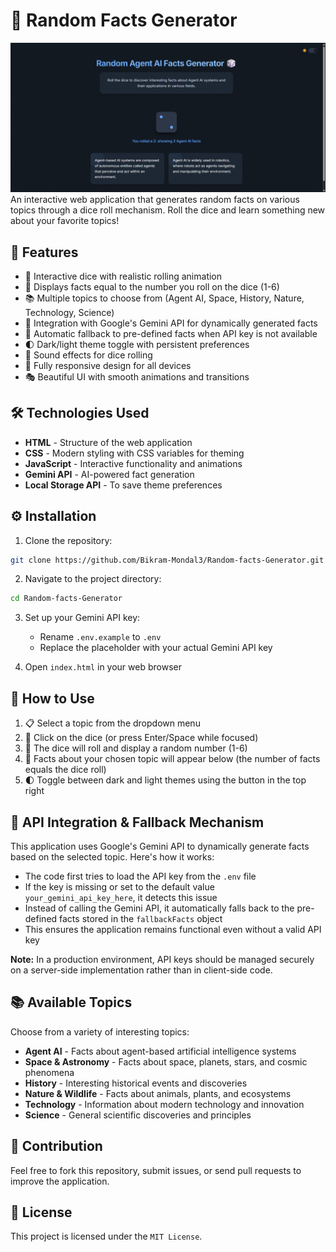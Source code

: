 # 🎲 Random Facts Generator

![Screenshot](images/screenshot.jpg)
An interactive web application that generates random facts on various topics through a dice roll mechanism. Roll the dice and learn something new about your favorite topics!

## 🌟 Features

* 🎲 Interactive dice with realistic rolling animation
* 🧠 Displays facts equal to the number you roll on the dice (1-6)
* 📚 Multiple topics to choose from (Agent AI, Space, History, Nature, Technology, Science)
* 🤖 Integration with Google's Gemini API for dynamically generated facts
* 🔄 Automatic fallback to pre-defined facts when API key is not available
* 🌓 Dark/light theme toggle with persistent preferences
* 🎵 Sound effects for dice rolling
* 📱 Fully responsive design for all devices
* 🎭 Beautiful UI with smooth animations and transitions

## 🛠️ Technologies Used

* **HTML** - Structure of the web application
* **CSS** - Modern styling with CSS variables for theming
* **JavaScript** - Interactive functionality and animations
* **Gemini API** - AI-powered fact generation
* **Local Storage API** - To save theme preferences

## ⚙️ Installation

1. Clone the repository:
```bash
git clone https://github.com/Bikram-Mondal3/Random-facts-Generator.git
```

2. Navigate to the project directory:
```bash
cd Random-facts-Generator
```

3. Set up your Gemini API key:
   - Rename `.env.example` to `.env`
   - Replace the placeholder with your actual Gemini API key

4. Open `index.html` in your web browser

## 🚀 How to Use

1. 📋 Select a topic from the dropdown menu
2. 🎲 Click on the dice (or press Enter/Space while focused)
3. 🎯 The dice will roll and display a random number (1-6)
4. 📝 Facts about your chosen topic will appear below (the number of facts equals the dice roll)
5. 🌓 Toggle between dark and light themes using the button in the top right

## 🤖 API Integration & Fallback Mechanism

This application uses Google's Gemini API to dynamically generate facts based on the selected topic. Here's how it works:

- The code first tries to load the API key from the `.env` file
- If the key is missing or set to the default value `your_gemini_api_key_here`, it detects this issue
- Instead of calling the Gemini API, it automatically falls back to the pre-defined facts stored in the `fallbackFacts` object
- This ensures the application remains functional even without a valid API key

**Note:** In a production environment, API keys should be managed securely on a server-side implementation rather than in client-side code.

## 📚 Available Topics

Choose from a variety of interesting topics:

- **Agent AI** - Facts about agent-based artificial intelligence systems
- **Space & Astronomy** - Facts about space, planets, stars, and cosmic phenomena
- **History** - Interesting historical events and discoveries
- **Nature & Wildlife** - Facts about animals, plants, and ecosystems
- **Technology** - Information about modern technology and innovation
- **Science** - General scientific discoveries and principles

## 🤝 Contribution

Feel free to fork this repository, submit issues, or send pull requests to improve the application.

## 📄 License

This project is licensed under the `MIT License`.